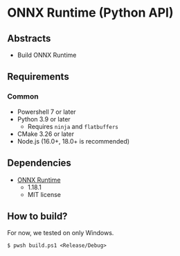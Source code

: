 # ONNX Runtime (Python API)

## Abstracts

* Build ONNX Runtime

## Requirements

### Common

* Powershell 7 or later
* Python 3.9 or later
  * Requires `ninja` and `flatbuffers`
* CMake 3.26 or later
* Node.js (16.0+, 18.0+ is recommended)

## Dependencies

* [ONNX Runtime](https://onnxruntime.ai/)
  * 1.18.1
  * MIT license

## How to build?

For now, we tested on only Windows.

````shell
$ pwsh build.ps1 <Release/Debug>
````
